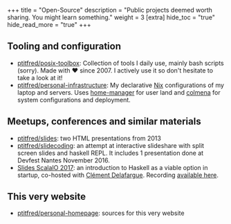+++
title = "Open-Source"
description = "Public projects deemed worth sharing. You might learn something."
weight = 3
[extra]
hide_toc = "true"
hide_read_more = "true"
+++

## Tooling and configuration

- [ptitfred/posix-toolbox](https://github.com/ptitfred/posix-toolbox): Collection of tools I daily use, mainly bash scripts (sorry). Made with :heart: since 2007. I actively use it so don't hesitate to take a look at it!
- [ptitfred/personal-infrastructure](https://github.com/ptitfred/personal-infrastructure): My declarative [Nix](https://nixos.org/) configurations of my laptop and servers. Uses [home-manager](https://nix-community.github.io/home-manager/) for user land and [colmena](https://colmena.cli.rs) for system configurations and deployment.

## Meetups, conferences and similar materials

- [ptitfred/slides](https://github.com/ptitfred/slides): two HTML presentations from 2013
- [ptitfred/slidecoding](https://github.com/ptitfred/slidecoding): an attempt at interactive slideshare with split screen slides and haskell REPL. It includes 1 presentation done at Devfest Nantes November 2016.
- [Slides ScalaIO 2017](https://github.com/ptitfred/slides-scalaio-2017): an introduction to Haskell as a viable option in startup, co-hosted with [Clément Delafargue](https://blog.clement.delafargue.name/). Recording [available here](@/tutorials-and-conferences/2017-11-02_haskell-in-production-scalaio.md).

## This very website

- [ptitfred/personal-homepage](https://github.com/ptitfred/personal-homepage): sources for this very website
